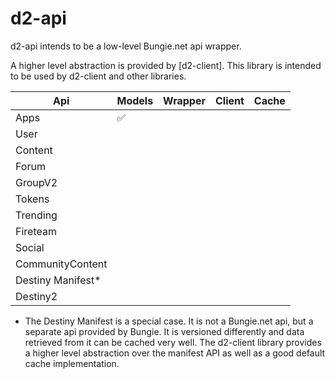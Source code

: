 # d2-api

d2-api intends to be a low-level Bungie.net api wrapper.

A higher level abstraction is provided by [d2-client]. 
This library is intended to be used by d2-client and other libraries.

| Api                | Models | Wrapper | Client | Cache |
|--------------------|--------|---------|--------|-------|
| Apps               | ✅      |         |        |       |
| User               |        |         |        |       |
| Content            |        |         |        |       |
| Forum              |        |         |        |       |
| GroupV2            |        |         |        |       |
| Tokens             |        |         |        |       |
| Trending           |        |         |        |       |
| Fireteam           |        |         |        |       |
| Social             |        |         |        |       |
| CommunityContent   |        |         |        |       |
| Destiny Manifest*  |        |         |        |       |
| Destiny2           |        |         |        |       |

* The Destiny Manifest is a special case. It is not a Bungie.net api, but a
  separate api provided by Bungie. It is versioned differently and data retrieved from it can be cached very well.
  The d2-client library provides a higher level abstraction over the manifest API 
  as well as a good default cache implementation.




